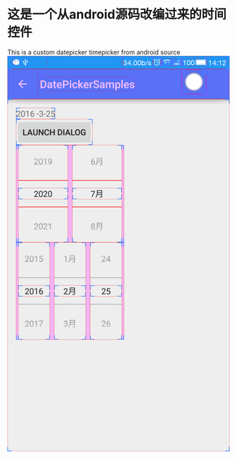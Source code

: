 # 这是一个从android源码改编过来的时间控件
This is a custom datepicker timepicker from android source
![image](https://github.com/shibenli/DateTimePicker/blob/dev-PickerLikeIOS/Screenshot/device-2016-03-25-141256.png)
